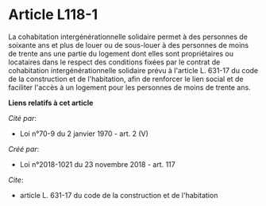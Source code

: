 # Article L118-1

La cohabitation intergénérationnelle solidaire permet à des personnes de soixante ans et plus de louer ou de sous-louer à des
personnes de moins de trente ans une partie du logement dont elles sont propriétaires ou locataires dans le respect des
conditions fixées par le contrat de cohabitation intergénérationnelle solidaire prévu à l'article L. 631-17 du code de la
construction et de l'habitation, afin de renforcer le lien social et de faciliter l'accès à un logement pour les personnes de
moins de trente ans.

**Liens relatifs à cet article**

_Cité par_:

  - Loi n°70-9 du 2 janvier 1970 - art. 2 (V)

_Créé par_:

  - Loi n°2018-1021 du 23 novembre 2018 - art. 117

_Cite_:

  - article L. 631-17 du code de la construction et de l'habitation
